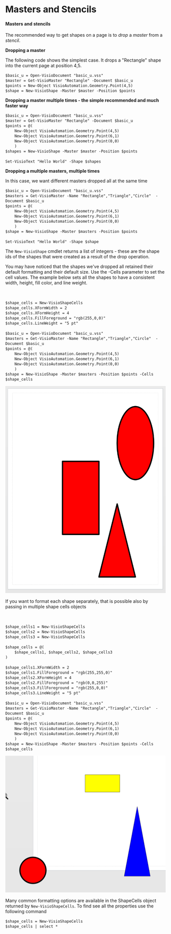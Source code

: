 # Masters and Stencils



#### Masters and stencils <a id="masters-and-stencils"></a>

The recommended way to get shapes on a page is to _drop_ a _master_ from a _stencil_.

**Dropping a master**

The following code shows the simplest case. It drops a "Rectangle" shape into the current page at position 4,5.

```text
$basic_u = Open-VisioDocument "basic_u.vss"
$master = Get-VisioMaster "Rectangle" -Document $basic_u
$points = New-Object VisioAutomation.Geometry.Point(4,5)
$shape = New-VisioShape -Master $master -Position $points
```

**Dropping a master multiple times - the simple recommended and much faster way**

```text
$basic_u = Open-VisioDocument "basic_u.vss"
$master = Get-VisioMaster "Rectangle" -Document $basic_u
$points = @(
    New-Object VisioAutomation.Geometry.Point(4,5)
    New-Object VisioAutomation.Geometry.Point(6,1)
    New-Object VisioAutomation.Geometry.Point(0,0)
    )
$shapes = New-VisioShape -Master $master -Position $points

Set-VisioText "Hello World" -Shape $shapes
```

**Dropping a multiple masters, multiple times**

In this case, we want different masters dropped all at the same time

```text
$basic_u = Open-VisioDocument "basic_u.vss"
$masters = Get-VisioMaster -Name "Rectangle","Triangle","Circle"  -Document $basic_u
$points = @(
    New-Object VisioAutomation.Geometry.Point(4,5)
    New-Object VisioAutomation.Geometry.Point(6,1)
    New-Object VisioAutomation.Geometry.Point(0,0)
    )
$shape = New-VisioShape -Master $masters -Position $points

Set-VisioText "Hello World" -Shape $shape
```

The `New-VisioShape` cmdlet returns a list of integers - these are the shape ids of the shapes that were created as a result of the drop operation.

You may have noticed that the shapes we've dropped all retained their default formatting and their default size. Use the -Cells parameter to set the cell values. The example below sets all the shapes to have a consistent width, height, fill color, and line weight.

```text


$shape_cells = New-VisioShapeCells
$shape_cells.XFormWidth = 2
$shape_cells.XFormHeight = 4
$shape_cells.FillForeground = "rgb(255,0,0)"
$shape_cells.LineWeight = "5 pt"

$basic_u = Open-VisioDocument "basic_u.vss"
$masters = Get-VisioMaster -Name "Rectangle","Triangle","Circle"  -Document $basic_u
$points = @(
    New-Object VisioAutomation.Geometry.Point(4,5)
    New-Object VisioAutomation.Geometry.Point(6,1)
    New-Object VisioAutomation.Geometry.Point(0,0)
    )
$shape = New-VisioShape -Master $masters -Position $points -Cells $shape_cells
```

![](../.gitbook/assets/snap00002.png)

If you want to format each shape separately, that is possible also by passing in multiple shape cells objects

```text


$shape_cells1 = New-VisioShapeCells
$shape_cells2 = New-VisioShapeCells
$shape_cells3 = New-VisioShapeCells

$shape_cells = @( 
    $shape_cells1, $shape_cells2, $shape_cells3
)

$shape_cells1.XFormWidth = 2
$shape_cells1.FillForeground = "rgb(255,255,0)"
$shape_cells2.XFormHeight = 4
$shape_cells2.FillForeground = "rgb(0,0,255)"
$shape_cells3.FillForeground = "rgb(255,0,0)"
$shape_cells3.LineWeight = "5 pt"

$basic_u = Open-VisioDocument "basic_u.vss"
$masters = Get-VisioMaster -Name "Rectangle","Triangle","Circle"  -Document $basic_u
$points = @(
    New-Object VisioAutomation.Geometry.Point(4,5)
    New-Object VisioAutomation.Geometry.Point(6,1)
    New-Object VisioAutomation.Geometry.Point(0,0)
    )
$shape = New-VisioShape -Master $masters -Position $points -Cells $shape_cells

```

![](../.gitbook/assets/image%20%281%29.png)

Many common formatting options are available in the ShapeCells object returned by `New-VisioShapeCells`. To find see all the properties use the following command

```text
$shape_cells = New-VisioShapeCells
$shape_cells | select *
```

